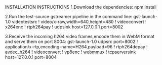 INSTALLATION INSTRUCTIONS
1.Download the dependencies:
npm install

2.Run the test-source gstreamer pipeline in the command line:
gst-launch-1.0 videotestsrc ! video/x-raw,width=640,height=480 ! videoconvert ! x264enc ! rtph264pay ! udpsink host=127.0.0.1 port=8002

3.Receive the incoming h264 video frames,encode them in WebM format and serve them on port 8004:
gst-launch-1.0 udpsrc port=8002 ! application/x-rtp,encoding-name=H264,payload=96 ! rtph264depay ! avdec_h264 ! videoconvert ! vp8enc ! webmmux ! tcpserversink host=127.0.0.1 port=8004
